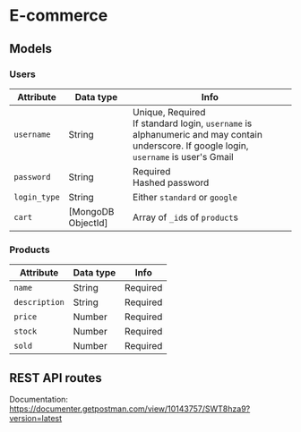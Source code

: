 # E-commerce

## Models
### Users
Attribute | Data type | Info
--- | --- | ---
`username` | String | Unique, Required<br>If standard login, `username` is alphanumeric and may contain underscore. If google login, `username` is user's Gmail
`password` | String | Required<br>Hashed password
`login_type` | String | Either `standard` or `google`
`cart` | [MongoDB ObjectId] | Array of `_id`s of `product`s


### Products
Attribute | Data type | Info
--- | --- | ---
`name` | String | Required
`description` | String | Required
`price` | Number | Required
`stock` | Number | Required
`sold` | Number | Required


## REST API routes

Documentation: https://documenter.getpostman.com/view/10143757/SWT8hza9?version=latest